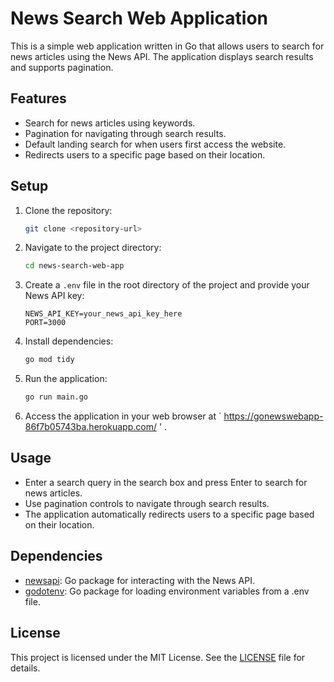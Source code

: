 # News Search Web Application

This is a simple web application written in Go that allows users to search for news articles using the News API. The application displays search results and supports pagination.

## Features

- Search for news articles using keywords.
- Pagination for navigating through search results.
- Default landing search for when users first access the website.
- Redirects users to a specific page based on their location.

## Setup

1. Clone the repository:

    ```bash
    git clone <repository-url>
    ```

2. Navigate to the project directory:

    ```bash
    cd news-search-web-app
    ```

3. Create a `.env` file in the root directory of the project and provide your News API key:

    ```env
    NEWS_API_KEY=your_news_api_key_here
    PORT=3000
    ```

4. Install dependencies:

    ```bash
    go mod tidy
    ```

5. Run the application:

    ```bash
    go run main.go
    ```

6. Access the application in your web browser at ` https://gonewswebapp-86f7b05743ba.herokuapp.com/ ' .

## Usage

- Enter a search query in the search box and press Enter to search for news articles.
- Use pagination controls to navigate through search results.
- The application automatically redirects users to a specific page based on their location.

## Dependencies

- [newsapi](https://github.com/freshman-tech/news-demo-starter-files/news): Go package for interacting with the News API.
- [godotenv](https://github.com/joho/godotenv): Go package for loading environment variables from a .env file.

## License

This project is licensed under the MIT License. See the [LICENSE](LICENSE) file for details.
